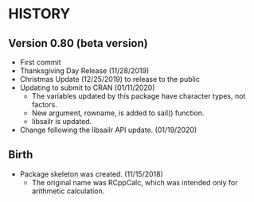# HISTORY

## Version 0.80 (beta version)

* First commit
* Thanksgiving Day Release (11/28/2019)
* Christmas Update (12/25/2019) to release to the public
* Updating to submit to CRAN (01/11/2020)
    + The variables updated by this package have character types, not factors.
    + New argument, rowname, is added to sail() function.
    + libsailr is updated.
* Change following the libsailr API update. (01/19/2020)


## Birth 

* Package skeleton was created. (11/15/2018)
   + The original name was RCppCalc, which was intended only for arithmetic calculation.

